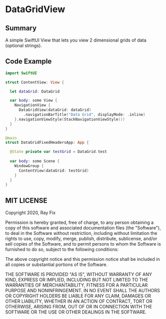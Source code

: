 # DataGridView

## Summary

A simple SwiftUI View that lets you view 2 dimensional grids of data (optional strings).

## Code Example

```swift
import SwiftUI

struct ContentView: View {

  let dataGrid: DataGrid

  var body: some View {
    NavigationView {
      DataGridView(dataGrid: dataGrid)
        .navigationBarTitle("Data Grid", displayMode: .inline)
    }.navigationViewStyle(StackNavigationViewStyle())
  }
}

@main
struct DataGridFixedHeadersApp: App {

  @State private var testGrid = DataGrid.test
  
  var body: some Scene {
    WindowGroup {
      ContentView(dataGrid: testGrid)
    }
  }
}
```

## MIT LICENSE

Copyright 2020, Ray Fix

Permission is hereby granted, free of charge, to any person obtaining a copy of this software and associated documentation files (the "Software"), to deal in the Software without restriction, including without limitation the rights to use, copy, modify, merge, publish, distribute, sublicense, and/or sell copies of the Software, and to permit persons to whom the Software is furnished to do so, subject to the following conditions:

The above copyright notice and this permission notice shall be included in all copies or substantial portions of the Software.

THE SOFTWARE IS PROVIDED "AS IS", WITHOUT WARRANTY OF ANY KIND, EXPRESS OR IMPLIED, INCLUDING BUT NOT LIMITED TO THE WARRANTIES OF MERCHANTABILITY, FITNESS FOR A PARTICULAR PURPOSE AND NONINFRINGEMENT. IN NO EVENT SHALL THE AUTHORS OR COPYRIGHT HOLDERS BE LIABLE FOR ANY CLAIM, DAMAGES OR OTHER LIABILITY, WHETHER IN AN ACTION OF CONTRACT, TORT OR OTHERWISE, ARISING FROM, OUT OF OR IN CONNECTION WITH THE SOFTWARE OR THE USE OR OTHER DEALINGS IN THE SOFTWARE.
